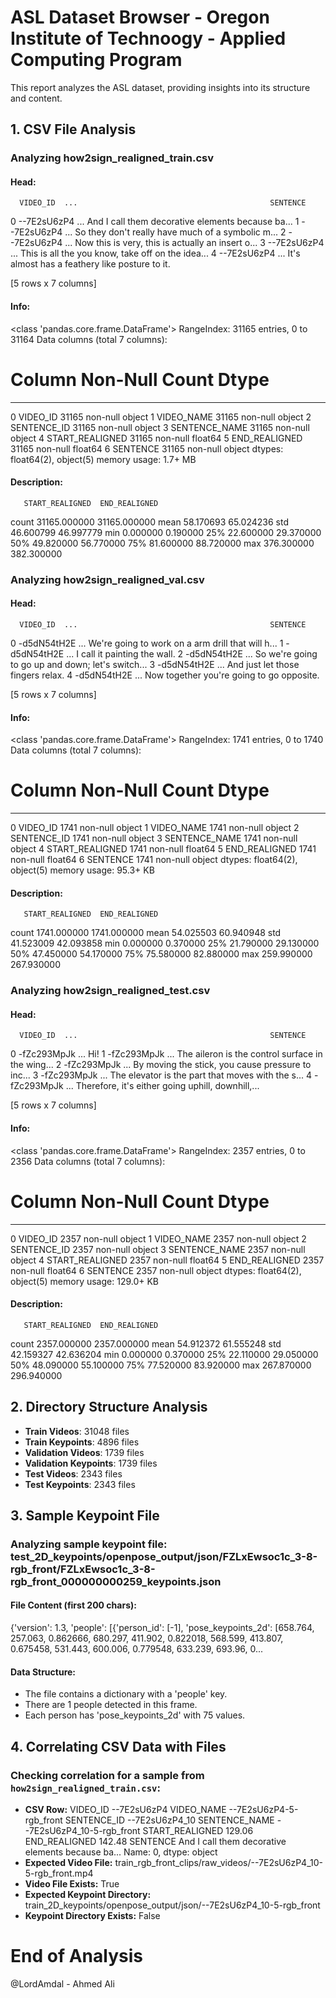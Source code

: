 # ASL Dataset Browser - Oregon Institute of Technoogy - Applied Computing Program
This report analyzes the ASL dataset, providing insights into its structure and content.

## 1. CSV File Analysis

### Analyzing how2sign_realigned_train.csv
#### Head:
      VIDEO_ID  ...                                           SENTENCE
0  --7E2sU6zP4  ...  And I call them decorative elements because ba...
1  --7E2sU6zP4  ...  So they don't really have much of a symbolic m...
2  --7E2sU6zP4  ...  Now this is very, this is actually an insert o...
3  --7E2sU6zP4  ...  This is all the you know, take off on the idea...
4  --7E2sU6zP4  ...     It's almost has a feathery like posture to it.

[5 rows x 7 columns]
#### Info:
<class 'pandas.core.frame.DataFrame'>
RangeIndex: 31165 entries, 0 to 31164
Data columns (total 7 columns):
 #   Column           Non-Null Count  Dtype  
---  ------           --------------  -----  
 0   VIDEO_ID         31165 non-null  object 
 1   VIDEO_NAME       31165 non-null  object 
 2   SENTENCE_ID      31165 non-null  object 
 3   SENTENCE_NAME    31165 non-null  object 
 4   START_REALIGNED  31165 non-null  float64
 5   END_REALIGNED    31165 non-null  float64
 6   SENTENCE         31165 non-null  object 
dtypes: float64(2), object(5)
memory usage: 1.7+ MB

#### Description:
       START_REALIGNED  END_REALIGNED
count     31165.000000   31165.000000
mean         58.170693      65.024236
std          46.600799      46.997779
min           0.000000       0.190000
25%          22.600000      29.370000
50%          49.820000      56.770000
75%          81.600000      88.720000
max         376.300000     382.300000

### Analyzing how2sign_realigned_val.csv
#### Head:
      VIDEO_ID  ...                                           SENTENCE
0  -d5dN54tH2E  ...  We're going to work on a arm drill that will h...
1  -d5dN54tH2E  ...                       I call it painting the wall.
2  -d5dN54tH2E  ...  So we're going to go up and down; let's switch...
3  -d5dN54tH2E  ...                  And just let those fingers relax.
4  -d5dN54tH2E  ...          Now together you're going to go opposite.

[5 rows x 7 columns]
#### Info:
<class 'pandas.core.frame.DataFrame'>
RangeIndex: 1741 entries, 0 to 1740
Data columns (total 7 columns):
 #   Column           Non-Null Count  Dtype  
---  ------           --------------  -----  
 0   VIDEO_ID         1741 non-null   object 
 1   VIDEO_NAME       1741 non-null   object 
 2   SENTENCE_ID      1741 non-null   object 
 3   SENTENCE_NAME    1741 non-null   object 
 4   START_REALIGNED  1741 non-null   float64
 5   END_REALIGNED    1741 non-null   float64
 6   SENTENCE         1741 non-null   object 
dtypes: float64(2), object(5)
memory usage: 95.3+ KB

#### Description:
       START_REALIGNED  END_REALIGNED
count      1741.000000    1741.000000
mean         54.025503      60.940948
std          41.523009      42.093858
min           0.000000       0.370000
25%          21.790000      29.130000
50%          47.450000      54.170000
75%          75.580000      82.880000
max         259.990000     267.930000

### Analyzing how2sign_realigned_test.csv
#### Head:
      VIDEO_ID  ...                                           SENTENCE
0  -fZc293MpJk  ...                                                Hi!
1  -fZc293MpJk  ...  The aileron is the control surface in the wing...
2  -fZc293MpJk  ...  By moving the stick, you cause pressure to inc...
3  -fZc293MpJk  ...  The elevator is the part that moves with the s...
4  -fZc293MpJk  ...  Therefore, it's either going uphill, downhill,...

[5 rows x 7 columns]
#### Info:
<class 'pandas.core.frame.DataFrame'>
RangeIndex: 2357 entries, 0 to 2356
Data columns (total 7 columns):
 #   Column           Non-Null Count  Dtype  
---  ------           --------------  -----  
 0   VIDEO_ID         2357 non-null   object 
 1   VIDEO_NAME       2357 non-null   object 
 2   SENTENCE_ID      2357 non-null   object 
 3   SENTENCE_NAME    2357 non-null   object 
 4   START_REALIGNED  2357 non-null   float64
 5   END_REALIGNED    2357 non-null   float64
 6   SENTENCE         2357 non-null   object 
dtypes: float64(2), object(5)
memory usage: 129.0+ KB

#### Description:
       START_REALIGNED  END_REALIGNED
count      2357.000000    2357.000000
mean         54.912372      61.555248
std          42.159327      42.636204
min           0.000000       0.370000
25%          22.110000      29.050000
50%          48.090000      55.100000
75%          77.520000      83.920000
max         267.870000     296.940000

## 2. Directory Structure Analysis
- **Train Videos**: 31048 files
- **Train Keypoints**: 4896 files
- **Validation Videos**: 1739 files
- **Validation Keypoints**: 1739 files
- **Test Videos**: 2343 files
- **Test Keypoints**: 2343 files

## 3. Sample Keypoint File

### Analyzing sample keypoint file: test_2D_keypoints/openpose_output/json/FZLxEwsoc1c_3-8-rgb_front/FZLxEwsoc1c_3-8-rgb_front_000000000259_keypoints.json
#### File Content (first 200 chars):
{'version': 1.3, 'people': [{'person_id': [-1], 'pose_keypoints_2d': [658.764, 257.063, 0.862666, 680.297, 411.902, 0.822018, 568.599, 413.807, 0.675458, 531.443, 600.006, 0.779548, 633.239, 693.96, 0...
#### Data Structure:
- The file contains a dictionary with a 'people' key.
- There are 1 people detected in this frame.
- Each person has 'pose_keypoints_2d' with 75 values.

## 4. Correlating CSV Data with Files

### Checking correlation for a sample from `how2sign_realigned_train.csv`:
- **CSV Row:**
VIDEO_ID                                                 --7E2sU6zP4
VIDEO_NAME                                   --7E2sU6zP4-5-rgb_front
SENTENCE_ID                                           --7E2sU6zP4_10
SENTENCE_NAME                             --7E2sU6zP4_10-5-rgb_front
START_REALIGNED                                               129.06
END_REALIGNED                                                 142.48
SENTENCE           And I call them decorative elements because ba...
Name: 0, dtype: object
- **Expected Video File:** train_rgb_front_clips/raw_videos/--7E2sU6zP4_10-5-rgb_front.mp4
- **Video File Exists:** True
- **Expected Keypoint Directory:** train_2D_keypoints/openpose_output/json/--7E2sU6zP4_10-5-rgb_front
- **Keypoint Directory Exists:** False

# End of Analysis
@LordAmdal - Ahmed Ali 
